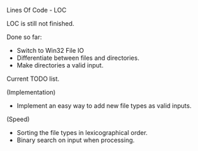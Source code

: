 Lines Of Code - LOC

LOC is still not finished.




Done so far:
- Switch to Win32 File IO
- Differentiate between files and directories.
- Make directories a valid input.





Current TODO list.

(Implementation)
- Implement an easy way to add new file types as valid inputs.	

(Speed)
- Sorting the file types in lexicographical order.
- Binary search on input when processing.
